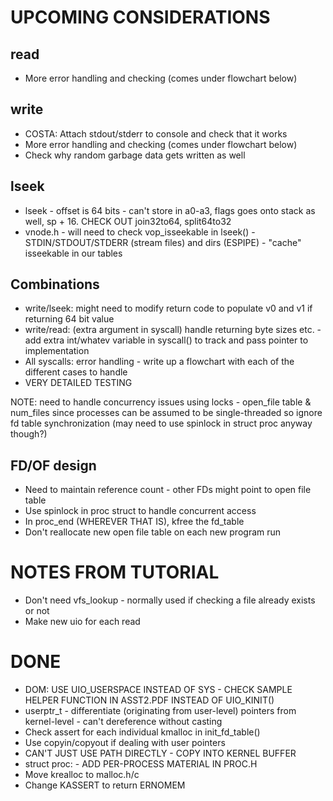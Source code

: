 UPCOMING CONSIDERATIONS
=======================
read
----
* More error handling and checking (comes under flowchart below)

write
-----
* COSTA: Attach stdout/stderr to console and check that it works
* More error handling and checking (comes under flowchart below)
* Check why random garbage data gets written as well 

lseek
-----
* lseek - offset is 64 bits - can't store in a0-a3, flags goes onto stack as well, sp + 16. CHECK OUT join32to64, split64to32
* vnode.h - will need to check vop_isseekable in lseek() - STDIN/STDOUT/STDERR (stream files) and dirs (ESPIPE) - "cache" isseekable in our tables

Combinations
------------
* write/lseek: might need to modify return code to populate v0 and v1 if returning 64 bit value
* write/read: (extra argument in syscall) handle returning byte sizes etc. - add extra int/whatev variable in syscall() to track and pass pointer to implementation
* All syscalls: error handling - write up a flowchart with each of the different cases to handle
* VERY DETAILED TESTING

NOTE:
need to handle concurrency issues using locks - open_file table & num_files
since processes can be assumed to be single-threaded so ignore fd table
synchronization (may need to use spinlock in struct proc anyway though?)

FD/OF design
------------
* Need to maintain reference count - other FDs might point to open file table
* Use spinlock in proc struct to handle concurrent access
* In proc_end (WHEREVER THAT IS), kfree the fd_table
* Don't reallocate new open file table on each new program run

NOTES FROM TUTORIAL
===================
* Don't need vfs_lookup - normally used if checking a file already exists or not
* Make new uio for each read

DONE
====
* DOM: USE UIO_USERSPACE INSTEAD OF SYS - CHECK SAMPLE HELPER FUNCTION IN ASST2.PDF INSTEAD OF UIO_KINIT()
* userptr_t - differentiate (originating from user-level) pointers from kernel-level - can't dereference without casting
* Check assert for each individual kmalloc in init_fd_table()
* Use copyin/copyout if dealing with user pointers
* CAN'T JUST USE PATH DIRECTLY - COPY INTO KERNEL BUFFER
* struct proc: - ADD PER-PROCESS MATERIAL IN PROC.H
* Move krealloc to malloc.h/c
* Change KASSERT to return ERNOMEM
